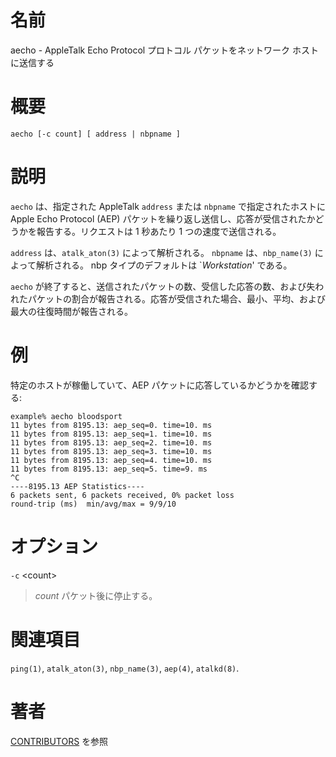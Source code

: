 # 名前

aecho - AppleTalk Echo Protocol プロトコル パケットをネットワーク ホストに送信する

# 概要

`aecho [-c count] [ address | nbpname ]`

# 説明

`aecho` は、指定された AppleTalk `address` または `nbpname` で指定されたホストに Apple Echo
Protocol (AEP)  パケットを繰り返し送信し、応答が受信されたかどうかを報告する。リクエストは 1 秒あたり 1 つの速度で送信される。

`address` は、`atalk_aton(3)` によって解析される。 `nbpname` は、`nbp_name(3)` によって解析される。
nbp タイプのデフォルトは \`*Workstation*' である。

`aecho`
が終了すると、送信されたパケットの数、受信した応答の数、および失われたパケットの割合が報告される。応答が受信された場合、最小、平均、および最大の往復時間が報告される。

# 例

特定のホストが稼働していて、AEP パケットに応答しているかどうかを確認する:

    example% aecho bloodsport
    11 bytes from 8195.13: aep_seq=0. time=10. ms
    11 bytes from 8195.13: aep_seq=1. time=10. ms
    11 bytes from 8195.13: aep_seq=2. time=10. ms
    11 bytes from 8195.13: aep_seq=3. time=10. ms
    11 bytes from 8195.13: aep_seq=4. time=10. ms
    11 bytes from 8195.13: aep_seq=5. time=9. ms
    ^C
    ----8195.13 AEP Statistics----
    6 packets sent, 6 packets received, 0% packet loss
    round-trip (ms)  min/avg/max = 9/9/10

# オプション

`-c` \<count\>

> *count* パケット後に停止する。

# 関連項目

`ping(1)`, `atalk_aton(3)`, `nbp_name(3)`, `aep(4)`, `atalkd(8)`.

# 著者

[CONTRIBUTORS](https://netatalk.io/contributors) を参照
